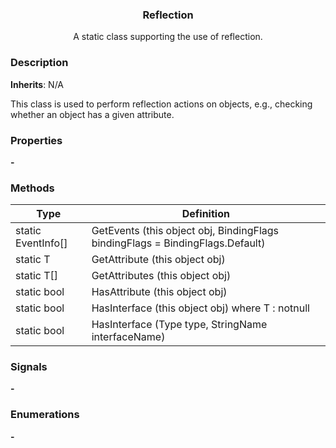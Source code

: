 <div align="center">
	<h3>Reflection</h1>
	<p>A static class supporting the use of reflection.</p>
</div>

### Description

**Inherits**: N/A

This class is used to perform reflection actions on objects, e.g., checking whether an object has a given attribute.

### Properties

**-**

### Methods

| Type               | Definition                                                                    |
| ------------------ | ----------------------------------------------------------------------------- |
| static EventInfo[] | GetEvents (this object obj, BindingFlags bindingFlags = BindingFlags.Default) |
| static T           | GetAttribute<T> (this object obj)                                             |
| static T[]         | GetAttributes<T> (this object obj)                                            |
| static bool        | HasAttribute<T> (this object obj)                                             |
| static bool        | HasInterface<T> (this object obj) where T : notnull                           |
| static bool        | HasInterface (Type type, StringName interfaceName)                            |

### Signals

**-**

### Enumerations

**-**
